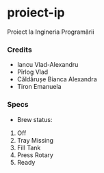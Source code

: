 # proiect-ip
Proiect la Ingineria Programării

### Credits
* Iancu Vlad-Alexandru
* Pîrlog Vlad
* Căldărușe Bianca Alexandra
* Tiron Emanuela

### Specs
- Brew status:
1) Off
2) Tray Missing
3) Fill Tank
4) Press Rotary
5) Ready
